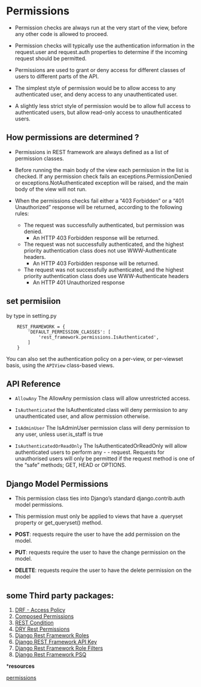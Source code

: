 # Permissions

- Permission checks are always run at the very start of the view, before any other code is allowed to proceed.
- Permission checks will typically use the authentication information in the request.user and request.auth properties to determine if the incoming request should be permitted.

- Permissions are used to grant or deny access for different classes of users to different parts of the API.

- The simplest style of permission would be to allow access to any authenticated user, and deny access to any unauthenticated user.

- A slightly less strict style of permission would be to allow full access to authenticated users, but allow read-only access to unauthenticated users. 

## How permissions are determined ?

- Permissions in REST framework are always defined as a list of permission classes.

- Before running the main body of the view each permission in the list is checked. If any permission check fails an exceptions.PermissionDenied or exceptions.NotAuthenticated exception will be raised, and the main body of the view will not run.

- When the permissions checks fail either a “403 Forbidden” or a “401 Unauthorized” response will be returned, according to the following rules:

    - The request was successfully authenticated, but permission was denied.    
       - An HTTP 403 Forbidden response will be returned.
    - The request was not successfully authenticated, and the highest priority authentication class does not use WWW-Authenticate headers.
      - An HTTP 403 Forbidden response will be returned.
    - The request was not successfully authenticated, and the highest priority authentication class does use WWW-Authenticate headers
      - An HTTP 401 Unauthorized response
      
## set permisiion
by type in setting.py

        REST_FRAMEWORK = {
            'DEFAULT_PERMISSION_CLASSES': [
                'rest_framework.permissions.IsAuthenticated',
            ]
        }

You can also set the authentication policy on a per-view, or per-viewset basis, using the `APIView` class-based views.
## API Reference

- `AllowAny` The AllowAny permission class will allow unrestricted access.

- `IsAuthenticated` the IsAuthenticated class will deny permission to any unauthenticated user, and allow permission otherwise.

- `IsAdminUser` The IsAdminUser permission class will deny permission to any user, unless user.is_staff is true 

- `IsAuthenticatedOrReadOnly` The IsAuthenticatedOrReadOnly will allow authenticated users to perform any - - request. Requests for unauthorised users will only be permitted if the request method is one of the “safe” methods; GET, HEAD or OPTIONS.

## Django Model Permissions 

- This permission class ties into Django’s standard django.contrib.auth model permissions.

- This permission must only be applied to views that have a .queryset property or get_queryset() method.

- **POST**: requests require the user to have the add permission on the model.

- **PUT**: requests require the user to have the change permission on the model.

- **DELETE**: requests require the user to have the delete permission on the model

## some Third party packages:
1. [DRF - Access Policy](https://github.com/rsinger86/drf-access-policy)
2. [Composed Permissions](https://github.com/niwibe/djangorestframework-composed-permissions)
3. [REST Condition](https://github.com/caxap/rest_condition)
4. [DRY Rest Permissions](https://github.com/FJNR-inc/dry-rest-permissions)
5. [Django Rest Framework Roles](https://github.com/computer-lab/django-rest-framework-roles)
6. [Django REST Framework API Key](https://florimondmanca.github.io/djangorestframework-api-key/)
7. [Django Rest Framework Role Filters](https://github.com/allisson/django-rest-framework-role-filters)
8. [Django Rest Framework PSQ](https://github.com/drf-psq/drf-psq)


***resources**

[permissions](https://www.django-rest-framework.org/api-guide/permissions/)
